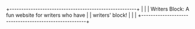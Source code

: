 +------------------------------------------------------+
|                                                      |
|  Writers Block: A fun website for writers who have   |
|                   writers' block!                    |
|                                                      |
+------------------------------------------------------+
